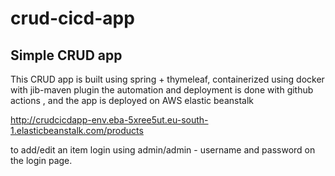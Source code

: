 # crud-cicd-app

## Simple CRUD app 

This CRUD app is built using spring + thymeleaf, containerized using docker with jib-maven plugin
the automation and deployment is done with github actions , 
and the app is deployed on AWS elastic beanstalk

http://crudcicdapp-env.eba-5xree5ut.eu-south-1.elasticbeanstalk.com/products

to add/edit an item login using  admin/admin - username and password on the login page.
